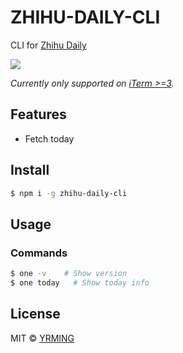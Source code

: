 # ZHIHU-DAILY-CLI
CLI for [Zhihu Daily](http://daily.zhihu.com/)

![](http://wx4.sinaimg.cn/large/65ad7d5aly1g1gpinjm3xj20u0116ds2.jpg)

*Currently only supported on [iTerm >=3](https://www.iterm2.com/downloads.html).*
## Features
- Fetch today

## Install

```bash
$ npm i -g zhihu-daily-cli
```
## Usage

### Commands

```bash
$ one -v    # Show version
$ one today   # Show today info
```
## License

MIT © [YRMING](https://github.com/yrming)
